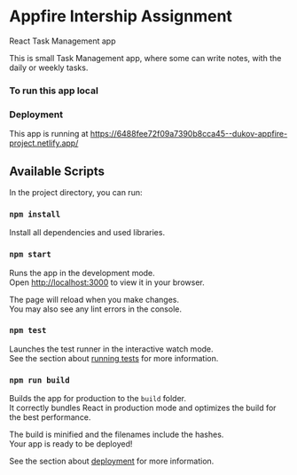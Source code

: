 # Appfire Intership Assignment

React Task Management app

This is small Task Management app, where some can write notes, with the daily or weekly tasks.

### To run this app local 

### Deployment 

This app is running at https://6488fee72f09a7390b8cca45--dukov-appfire-project.netlify.app/

## Available Scripts

In the project directory, you can run:

### `npm install`

Install all dependencies and used libraries.

### `npm start`

Runs the app in the development mode.\
Open [http://localhost:3000](http://localhost:3000) to view it in your browser.

The page will reload when you make changes.\
You may also see any lint errors in the console.

### `npm test`

Launches the test runner in the interactive watch mode.\
See the section about [running tests](https://facebook.github.io/create-react-app/docs/running-tests) for more information.

### `npm run build`

Builds the app for production to the `build` folder.\
It correctly bundles React in production mode and optimizes the build for the best performance.

The build is minified and the filenames include the hashes.\
Your app is ready to be deployed!

See the section about [deployment](https://facebook.github.io/create-react-app/docs/deployment) for more information.




